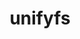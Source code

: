 ---
title: "unifyfs"
layout: cache
categories: [package, develop]
meta: {"versions": ["1.1"], "compilers": ["gcc@=11.1.0", "gcc@=11.4.0", "gcc@=9.4.0", "oneapi@=2023.2.0", "oneapi@=2023.2.1"], "oss": ["ubuntu20.04"], "platforms": ["linux"], "targets": ["aarch64", "neoverse_v1", "ppc64le", "x86_64_v3"], "stacks": ["data-vis-sdk", "e4s", "e4s-arm", "e4s-neoverse_v1", "e4s-oneapi", "e4s-power", "root"], "num_specs": 112, "num_specs_by_stack": {"e4s-arm": 5, "root": 112, "e4s-neoverse_v1": 12, "e4s-power": 15, "data-vis-sdk": 37, "e4s": 29, "e4s-oneapi": 14}}
spec_details: [{"hash": "xu7x7bcnnynsmvtrqnfryeeovjpz6rfb", "compiler": "gcc@=11.4.0", "versions": ["1.1"], "os": "ubuntu20.04", "platform": "linux", "target": "aarch64", "variants": ["+auto-mount", "~boostsys", "build_system=autotools", "+fortran", "~pmi", "~pmix", "~preload", "+spath"], "stacks": ["e4s-arm", "root"], "size": "-", "tarball": "https://binaries.spack.io/develop/build_cache/linux-ubuntu20.04-aarch64/gcc-11.4.0/unifyfs-1.1/linux-ubuntu20.04-aarch64-gcc-11.4.0-unifyfs-1.1-xu7x7bcnnynsmvtrqnfryeeovjpz6rfb.spack"}, {"hash": "dazoj7phtnfpcjesgwyzxaw7vekuto33", "compiler": "gcc@=11.4.0", "versions": ["1.1"], "os": "ubuntu20.04", "platform": "linux", "target": "aarch64", "variants": ["+auto-mount", "~boostsys", "build_system=autotools", "+fortran", "~pmi", "~pmix", "~preload", "+spath"], "stacks": ["e4s-arm", "root"], "size": "-", "tarball": "https://binaries.spack.io/develop/build_cache/linux-ubuntu20.04-aarch64/gcc-11.4.0/unifyfs-1.1/linux-ubuntu20.04-aarch64-gcc-11.4.0-unifyfs-1.1-dazoj7phtnfpcjesgwyzxaw7vekuto33.spack"}, {"hash": "5ehdb2p7reoncqjqac7g5gskxvxe6y77", "compiler": "gcc@=11.4.0", "versions": ["1.1"], "os": "ubuntu20.04", "platform": "linux", "target": "aarch64", "variants": ["+auto-mount", "~boostsys", "build_system=autotools", "+fortran", "~pmi", "~pmix", "~preload", "+spath"], "stacks": ["e4s-arm", "root"], "size": "-", "tarball": "https://binaries.spack.io/develop/build_cache/linux-ubuntu20.04-aarch64/gcc-11.4.0/unifyfs-1.1/linux-ubuntu20.04-aarch64-gcc-11.4.0-unifyfs-1.1-5ehdb2p7reoncqjqac7g5gskxvxe6y77.spack"}, {"hash": "7ijl6qim6gdmu7u4kfu2g7tkastnuekz", "compiler": "gcc@=11.4.0", "versions": ["1.1"], "os": "ubuntu20.04", "platform": "linux", "target": "aarch64", "variants": ["+auto-mount", "~boostsys", "build_system=autotools", "+fortran", "~pmi", "~pmix", "~preload", "+spath"], "stacks": ["e4s-arm", "root"], "size": "-", "tarball": "https://binaries.spack.io/develop/build_cache/linux-ubuntu20.04-aarch64/gcc-11.4.0/unifyfs-1.1/linux-ubuntu20.04-aarch64-gcc-11.4.0-unifyfs-1.1-7ijl6qim6gdmu7u4kfu2g7tkastnuekz.spack"}, {"hash": "pd7gwr32elizqzbjolhmsj2govuwoqet", "compiler": "gcc@=11.4.0", "versions": ["1.1"], "os": "ubuntu20.04", "platform": "linux", "target": "aarch64", "variants": ["+auto-mount", "~boostsys", "build_system=autotools", "+fortran", "~pmi", "~pmix", "~preload", "+spath"], "stacks": ["e4s-arm", "root"], "size": "-", "tarball": "https://binaries.spack.io/develop/build_cache/linux-ubuntu20.04-aarch64/gcc-11.4.0/unifyfs-1.1/linux-ubuntu20.04-aarch64-gcc-11.4.0-unifyfs-1.1-pd7gwr32elizqzbjolhmsj2govuwoqet.spack"}, {"hash": "skmjjfdhkz75dfhsiexllyppyelf76d2", "compiler": "gcc@=11.4.0", "versions": ["1.1"], "os": "ubuntu20.04", "platform": "linux", "target": "neoverse_v1", "variants": ["+auto-mount", "~boostsys", "build_system=autotools", "+fortran", "~pmi", "~pmix", "~preload", "+spath"], "stacks": ["root", "e4s-neoverse_v1"], "size": "-", "tarball": "https://binaries.spack.io/develop/build_cache/linux-ubuntu20.04-neoverse_v1/gcc-11.4.0/unifyfs-1.1/linux-ubuntu20.04-neoverse_v1-gcc-11.4.0-unifyfs-1.1-skmjjfdhkz75dfhsiexllyppyelf76d2.spack"}, {"hash": "bvw6gxjomtj467gnq4dioqrczerqjfxp", "compiler": "gcc@=11.4.0", "versions": ["1.1"], "os": "ubuntu20.04", "platform": "linux", "target": "neoverse_v1", "variants": ["+auto-mount", "~boostsys", "build_system=autotools", "+fortran", "~pmi", "~pmix", "~preload", "+spath"], "stacks": ["root", "e4s-neoverse_v1"], "size": "-", "tarball": "https://binaries.spack.io/develop/build_cache/linux-ubuntu20.04-neoverse_v1/gcc-11.4.0/unifyfs-1.1/linux-ubuntu20.04-neoverse_v1-gcc-11.4.0-unifyfs-1.1-bvw6gxjomtj467gnq4dioqrczerqjfxp.spack"}, {"hash": "4xml3sa4behn76vzjnjvyfp74soca6uh", "compiler": "gcc@=11.4.0", "versions": ["1.1"], "os": "ubuntu20.04", "platform": "linux", "target": "neoverse_v1", "variants": ["+auto-mount", "~boostsys", "build_system=autotools", "+fortran", "~pmi", "~pmix", "~preload", "+spath"], "stacks": ["root", "e4s-neoverse_v1"], "size": "-", "tarball": "https://binaries.spack.io/develop/build_cache/linux-ubuntu20.04-neoverse_v1/gcc-11.4.0/unifyfs-1.1/linux-ubuntu20.04-neoverse_v1-gcc-11.4.0-unifyfs-1.1-4xml3sa4behn76vzjnjvyfp74soca6uh.spack"}, {"hash": "rclgiqpvoc2tqmffunf6rkobtzalsdqp", "compiler": "gcc@=11.4.0", "versions": ["1.1"], "os": "ubuntu20.04", "platform": "linux", "target": "neoverse_v1", "variants": ["+auto-mount", "~boostsys", "build_system=autotools", "+fortran", "~pmi", "~pmix", "~preload", "+spath"], "stacks": ["root", "e4s-neoverse_v1"], "size": "-", "tarball": "https://binaries.spack.io/develop/build_cache/linux-ubuntu20.04-neoverse_v1/gcc-11.4.0/unifyfs-1.1/linux-ubuntu20.04-neoverse_v1-gcc-11.4.0-unifyfs-1.1-rclgiqpvoc2tqmffunf6rkobtzalsdqp.spack"}, {"hash": "u4ysqrsy5xfcf2gie7p3tfoupimhkdra", "compiler": "gcc@=11.4.0", "versions": ["1.1"], "os": "ubuntu20.04", "platform": "linux", "target": "neoverse_v1", "variants": ["+auto-mount", "~boostsys", "build_system=autotools", "+fortran", "~pmi", "~pmix", "~preload", "+spath"], "stacks": ["root", "e4s-neoverse_v1"], "size": "-", "tarball": "https://binaries.spack.io/develop/build_cache/linux-ubuntu20.04-neoverse_v1/gcc-11.4.0/unifyfs-1.1/linux-ubuntu20.04-neoverse_v1-gcc-11.4.0-unifyfs-1.1-u4ysqrsy5xfcf2gie7p3tfoupimhkdra.spack"}, {"hash": "6nxcklceqxoh4wx2xky52y3opus2ssmh", "compiler": "gcc@=11.4.0", "versions": ["1.1"], "os": "ubuntu20.04", "platform": "linux", "target": "neoverse_v1", "variants": ["+auto-mount", "~boostsys", "build_system=autotools", "+fortran", "~pmi", "~pmix", "~preload", "+spath"], "stacks": ["root", "e4s-neoverse_v1"], "size": "-", "tarball": "https://binaries.spack.io/develop/build_cache/linux-ubuntu20.04-neoverse_v1/gcc-11.4.0/unifyfs-1.1/linux-ubuntu20.04-neoverse_v1-gcc-11.4.0-unifyfs-1.1-6nxcklceqxoh4wx2xky52y3opus2ssmh.spack"}, {"hash": "eca6iei3yabghzlppofmap2r66vnjniu", "compiler": "gcc@=11.4.0", "versions": ["1.1"], "os": "ubuntu20.04", "platform": "linux", "target": "neoverse_v1", "variants": ["+auto-mount", "~boostsys", "build_system=autotools", "+fortran", "~pmi", "~pmix", "~preload", "+spath"], "stacks": ["root", "e4s-neoverse_v1"], "size": "-", "tarball": "https://binaries.spack.io/develop/build_cache/linux-ubuntu20.04-neoverse_v1/gcc-11.4.0/unifyfs-1.1/linux-ubuntu20.04-neoverse_v1-gcc-11.4.0-unifyfs-1.1-eca6iei3yabghzlppofmap2r66vnjniu.spack"}, {"hash": "25sl7iodikaowerk6hjatboj5qxqgcdq", "compiler": "gcc@=11.4.0", "versions": ["1.1"], "os": "ubuntu20.04", "platform": "linux", "target": "neoverse_v1", "variants": ["+auto-mount", "~boostsys", "build_system=autotools", "+fortran", "~pmi", "~pmix", "~preload", "+spath"], "stacks": ["root", "e4s-neoverse_v1"], "size": "-", "tarball": "https://binaries.spack.io/develop/build_cache/linux-ubuntu20.04-neoverse_v1/gcc-11.4.0/unifyfs-1.1/linux-ubuntu20.04-neoverse_v1-gcc-11.4.0-unifyfs-1.1-25sl7iodikaowerk6hjatboj5qxqgcdq.spack"}, {"hash": "lh7h4h66fsgmom5r3t6e3sfxxy6lnapp", "compiler": "gcc@=11.4.0", "versions": ["1.1"], "os": "ubuntu20.04", "platform": "linux", "target": "neoverse_v1", "variants": ["+auto-mount", "~boostsys", "build_system=autotools", "+fortran", "~pmi", "~pmix", "~preload", "+spath"], "stacks": ["root", "e4s-neoverse_v1"], "size": "-", "tarball": "https://binaries.spack.io/develop/build_cache/linux-ubuntu20.04-neoverse_v1/gcc-11.4.0/unifyfs-1.1/linux-ubuntu20.04-neoverse_v1-gcc-11.4.0-unifyfs-1.1-lh7h4h66fsgmom5r3t6e3sfxxy6lnapp.spack"}, {"hash": "grstjnmzpmfmklzy4az5rvezvpiaymew", "compiler": "gcc@=11.4.0", "versions": ["1.1"], "os": "ubuntu20.04", "platform": "linux", "target": "neoverse_v1", "variants": ["+auto-mount", "~boostsys", "build_system=autotools", "+fortran", "~pmi", "~pmix", "~preload", "+spath"], "stacks": ["root", "e4s-neoverse_v1"], "size": "-", "tarball": "https://binaries.spack.io/develop/build_cache/linux-ubuntu20.04-neoverse_v1/gcc-11.4.0/unifyfs-1.1/linux-ubuntu20.04-neoverse_v1-gcc-11.4.0-unifyfs-1.1-grstjnmzpmfmklzy4az5rvezvpiaymew.spack"}, {"hash": "4nnmykxd5n3ximwmbjlqi5rpadabnp2i", "compiler": "gcc@=11.4.0", "versions": ["1.1"], "os": "ubuntu20.04", "platform": "linux", "target": "neoverse_v1", "variants": ["+auto-mount", "~boostsys", "build_system=autotools", "+fortran", "~pmi", "~pmix", "~preload", "+spath"], "stacks": ["root", "e4s-neoverse_v1"], "size": "-", "tarball": "https://binaries.spack.io/develop/build_cache/linux-ubuntu20.04-neoverse_v1/gcc-11.4.0/unifyfs-1.1/linux-ubuntu20.04-neoverse_v1-gcc-11.4.0-unifyfs-1.1-4nnmykxd5n3ximwmbjlqi5rpadabnp2i.spack"}, {"hash": "24xibqjsv7poxx22qj4qctki4rt6xvms", "compiler": "gcc@=11.4.0", "versions": ["1.1"], "os": "ubuntu20.04", "platform": "linux", "target": "neoverse_v1", "variants": ["+auto-mount", "~boostsys", "build_system=autotools", "+fortran", "~pmi", "~pmix", "~preload", "+spath"], "stacks": ["root", "e4s-neoverse_v1"], "size": "-", "tarball": "https://binaries.spack.io/develop/build_cache/linux-ubuntu20.04-neoverse_v1/gcc-11.4.0/unifyfs-1.1/linux-ubuntu20.04-neoverse_v1-gcc-11.4.0-unifyfs-1.1-24xibqjsv7poxx22qj4qctki4rt6xvms.spack"}, {"hash": "7ipmppoziw5a655gj7j5yrmtwqjvy7qc", "compiler": "gcc@=11.1.0", "versions": ["1.1"], "os": "ubuntu20.04", "platform": "linux", "target": "ppc64le", "variants": ["+auto-mount", "~boostsys", "build_system=autotools", "+fortran", "~pmi", "~pmix", "~preload", "+spath"], "stacks": ["root", "e4s-power"], "size": "-", "tarball": "https://binaries.spack.io/develop/build_cache/linux-ubuntu20.04-ppc64le/gcc-11.1.0/unifyfs-1.1/linux-ubuntu20.04-ppc64le-gcc-11.1.0-unifyfs-1.1-7ipmppoziw5a655gj7j5yrmtwqjvy7qc.spack"}, {"hash": "532nwn6hlalune6ycbz2cigve7mk2djx", "compiler": "gcc@=9.4.0", "versions": ["1.1"], "os": "ubuntu20.04", "platform": "linux", "target": "ppc64le", "variants": ["+auto-mount", "~boostsys", "build_system=autotools", "+fortran", "~pmi", "~pmix", "~preload", "+spath"], "stacks": ["root", "e4s-power"], "size": "-", "tarball": "https://binaries.spack.io/develop/build_cache/linux-ubuntu20.04-ppc64le/gcc-9.4.0/unifyfs-1.1/linux-ubuntu20.04-ppc64le-gcc-9.4.0-unifyfs-1.1-532nwn6hlalune6ycbz2cigve7mk2djx.spack"}, {"hash": "evrlnyc3nzjqbaznh55cnsbqq3zrij2o", "compiler": "gcc@=9.4.0", "versions": ["1.1"], "os": "ubuntu20.04", "platform": "linux", "target": "ppc64le", "variants": ["+auto-mount", "~boostsys", "build_system=autotools", "+fortran", "~pmi", "~pmix", "~preload", "+spath"], "stacks": ["root", "e4s-power"], "size": "-", "tarball": "https://binaries.spack.io/develop/build_cache/linux-ubuntu20.04-ppc64le/gcc-9.4.0/unifyfs-1.1/linux-ubuntu20.04-ppc64le-gcc-9.4.0-unifyfs-1.1-evrlnyc3nzjqbaznh55cnsbqq3zrij2o.spack"}, {"hash": "gxpclai3pxiqwg67fuklsraoi2xdvcf5", "compiler": "gcc@=9.4.0", "versions": ["1.1"], "os": "ubuntu20.04", "platform": "linux", "target": "ppc64le", "variants": ["+auto-mount", "~boostsys", "build_system=autotools", "+fortran", "~pmi", "~pmix", "~preload", "+spath"], "stacks": ["root", "e4s-power"], "size": "-", "tarball": "https://binaries.spack.io/develop/build_cache/linux-ubuntu20.04-ppc64le/gcc-9.4.0/unifyfs-1.1/linux-ubuntu20.04-ppc64le-gcc-9.4.0-unifyfs-1.1-gxpclai3pxiqwg67fuklsraoi2xdvcf5.spack"}, {"hash": "n3y2343wubst46yzi7ddkowm5etzrg6o", "compiler": "gcc@=9.4.0", "versions": ["1.1"], "os": "ubuntu20.04", "platform": "linux", "target": "ppc64le", "variants": ["+auto-mount", "~boostsys", "build_system=autotools", "+fortran", "~pmi", "~pmix", "~preload", "+spath"], "stacks": ["root", "e4s-power"], "size": "-", "tarball": "https://binaries.spack.io/develop/build_cache/linux-ubuntu20.04-ppc64le/gcc-9.4.0/unifyfs-1.1/linux-ubuntu20.04-ppc64le-gcc-9.4.0-unifyfs-1.1-n3y2343wubst46yzi7ddkowm5etzrg6o.spack"}, {"hash": "poe7cv5b24jta6vkjgd2iplhzi4f2yyb", "compiler": "gcc@=9.4.0", "versions": ["1.1"], "os": "ubuntu20.04", "platform": "linux", "target": "ppc64le", "variants": ["+auto-mount", "~boostsys", "build_system=autotools", "+fortran", "~pmi", "~pmix", "~preload", "+spath"], "stacks": ["root", "e4s-power"], "size": "-", "tarball": "https://binaries.spack.io/develop/build_cache/linux-ubuntu20.04-ppc64le/gcc-9.4.0/unifyfs-1.1/linux-ubuntu20.04-ppc64le-gcc-9.4.0-unifyfs-1.1-poe7cv5b24jta6vkjgd2iplhzi4f2yyb.spack"}, {"hash": "qx3ipdaxjqk2ft3lqbmjs4t226voe3zo", "compiler": "gcc@=9.4.0", "versions": ["1.1"], "os": "ubuntu20.04", "platform": "linux", "target": "ppc64le", "variants": ["+auto-mount", "~boostsys", "build_system=autotools", "+fortran", "~pmi", "~pmix", "~preload", "+spath"], "stacks": ["root", "e4s-power"], "size": "-", "tarball": "https://binaries.spack.io/develop/build_cache/linux-ubuntu20.04-ppc64le/gcc-9.4.0/unifyfs-1.1/linux-ubuntu20.04-ppc64le-gcc-9.4.0-unifyfs-1.1-qx3ipdaxjqk2ft3lqbmjs4t226voe3zo.spack"}, {"hash": "n5gyri6cqnginyr7trgzmyxrls235ysi", "compiler": "gcc@=9.4.0", "versions": ["1.1"], "os": "ubuntu20.04", "platform": "linux", "target": "ppc64le", "variants": ["+auto-mount", "~boostsys", "build_system=autotools", "+fortran", "~pmi", "~pmix", "~preload", "+spath"], "stacks": ["root", "e4s-power"], "size": "-", "tarball": "https://binaries.spack.io/develop/build_cache/linux-ubuntu20.04-ppc64le/gcc-9.4.0/unifyfs-1.1/linux-ubuntu20.04-ppc64le-gcc-9.4.0-unifyfs-1.1-n5gyri6cqnginyr7trgzmyxrls235ysi.spack"}, {"hash": "6imqv6mft3iwhrsjw7ro2fwhkee7rlxn", "compiler": "gcc@=9.4.0", "versions": ["1.1"], "os": "ubuntu20.04", "platform": "linux", "target": "ppc64le", "variants": ["+auto-mount", "~boostsys", "build_system=autotools", "+fortran", "~pmi", "~pmix", "~preload", "+spath"], "stacks": ["root", "e4s-power"], "size": "-", "tarball": "https://binaries.spack.io/develop/build_cache/linux-ubuntu20.04-ppc64le/gcc-9.4.0/unifyfs-1.1/linux-ubuntu20.04-ppc64le-gcc-9.4.0-unifyfs-1.1-6imqv6mft3iwhrsjw7ro2fwhkee7rlxn.spack"}, {"hash": "pujq5znhvw5nchnvsr4kfjy6iu45gtaq", "compiler": "gcc@=9.4.0", "versions": ["1.1"], "os": "ubuntu20.04", "platform": "linux", "target": "ppc64le", "variants": ["+auto-mount", "~boostsys", "build_system=autotools", "+fortran", "~pmi", "~pmix", "~preload", "+spath"], "stacks": ["root", "e4s-power"], "size": "-", "tarball": "https://binaries.spack.io/develop/build_cache/linux-ubuntu20.04-ppc64le/gcc-9.4.0/unifyfs-1.1/linux-ubuntu20.04-ppc64le-gcc-9.4.0-unifyfs-1.1-pujq5znhvw5nchnvsr4kfjy6iu45gtaq.spack"}, {"hash": "t3nlnynaertgpxnpk2o374nwdmpo3wi5", "compiler": "gcc@=9.4.0", "versions": ["1.1"], "os": "ubuntu20.04", "platform": "linux", "target": "ppc64le", "variants": ["+auto-mount", "~boostsys", "build_system=autotools", "+fortran", "~pmi", "~pmix", "~preload", "+spath"], "stacks": ["root", "e4s-power"], "size": "-", "tarball": "https://binaries.spack.io/develop/build_cache/linux-ubuntu20.04-ppc64le/gcc-9.4.0/unifyfs-1.1/linux-ubuntu20.04-ppc64le-gcc-9.4.0-unifyfs-1.1-t3nlnynaertgpxnpk2o374nwdmpo3wi5.spack"}, {"hash": "tpj5upd6qceuhzc5zqyzjkqxmju7ah6p", "compiler": "gcc@=9.4.0", "versions": ["1.1"], "os": "ubuntu20.04", "platform": "linux", "target": "ppc64le", "variants": ["+auto-mount", "~boostsys", "build_system=autotools", "+fortran", "~pmi", "~pmix", "~preload", "+spath"], "stacks": ["root", "e4s-power"], "size": "-", "tarball": "https://binaries.spack.io/develop/build_cache/linux-ubuntu20.04-ppc64le/gcc-9.4.0/unifyfs-1.1/linux-ubuntu20.04-ppc64le-gcc-9.4.0-unifyfs-1.1-tpj5upd6qceuhzc5zqyzjkqxmju7ah6p.spack"}, {"hash": "xfhpeqsxrsjkud3wmtwwjhhrgxs6nddo", "compiler": "gcc@=9.4.0", "versions": ["1.1"], "os": "ubuntu20.04", "platform": "linux", "target": "ppc64le", "variants": ["+auto-mount", "~boostsys", "build_system=autotools", "+fortran", "~pmi", "~pmix", "~preload", "+spath"], "stacks": ["root", "e4s-power"], "size": "-", "tarball": "https://binaries.spack.io/develop/build_cache/linux-ubuntu20.04-ppc64le/gcc-9.4.0/unifyfs-1.1/linux-ubuntu20.04-ppc64le-gcc-9.4.0-unifyfs-1.1-xfhpeqsxrsjkud3wmtwwjhhrgxs6nddo.spack"}, {"hash": "uta2owvqvsqsaydt4rfmbhc753z2f4jo", "compiler": "gcc@=9.4.0", "versions": ["1.1"], "os": "ubuntu20.04", "platform": "linux", "target": "ppc64le", "variants": ["+auto-mount", "~boostsys", "build_system=autotools", "+fortran", "~pmi", "~pmix", "~preload", "+spath"], "stacks": ["root", "e4s-power"], "size": "-", "tarball": "https://binaries.spack.io/develop/build_cache/linux-ubuntu20.04-ppc64le/gcc-9.4.0/unifyfs-1.1/linux-ubuntu20.04-ppc64le-gcc-9.4.0-unifyfs-1.1-uta2owvqvsqsaydt4rfmbhc753z2f4jo.spack"}, {"hash": "swp74fm5ijci6udljwjou6ldtgqur2hc", "compiler": "gcc@=9.4.0", "versions": ["1.1"], "os": "ubuntu20.04", "platform": "linux", "target": "ppc64le", "variants": ["+auto-mount", "~boostsys", "build_system=autotools", "+fortran", "~pmi", "~pmix", "~preload", "+spath"], "stacks": ["root", "e4s-power"], "size": "-", "tarball": "https://binaries.spack.io/develop/build_cache/linux-ubuntu20.04-ppc64le/gcc-9.4.0/unifyfs-1.1/linux-ubuntu20.04-ppc64le-gcc-9.4.0-unifyfs-1.1-swp74fm5ijci6udljwjou6ldtgqur2hc.spack"}, {"hash": "lzeerykempayweg6qxmgzquk2becd4jj", "compiler": "gcc@=11.1.0", "versions": ["1.1"], "os": "ubuntu20.04", "platform": "linux", "target": "x86_64_v3", "variants": ["+auto-mount", "~boostsys", "build_system=autotools", "+fortran", "~pmi", "~pmix", "~preload", "+spath"], "stacks": ["data-vis-sdk", "root"], "size": "-", "tarball": "https://binaries.spack.io/develop/build_cache/linux-ubuntu20.04-x86_64_v3/gcc-11.1.0/unifyfs-1.1/linux-ubuntu20.04-x86_64_v3-gcc-11.1.0-unifyfs-1.1-lzeerykempayweg6qxmgzquk2becd4jj.spack"}, {"hash": "qdhdibj7f4jkzd5ajuvqgpn2il4vy23d", "compiler": "gcc@=11.1.0", "versions": ["1.1"], "os": "ubuntu20.04", "platform": "linux", "target": "x86_64_v3", "variants": ["+auto-mount", "~boostsys", "build_system=autotools", "+fortran", "~pmi", "~pmix", "~preload", "+spath"], "stacks": ["data-vis-sdk", "root"], "size": "-", "tarball": "https://binaries.spack.io/develop/build_cache/linux-ubuntu20.04-x86_64_v3/gcc-11.1.0/unifyfs-1.1/linux-ubuntu20.04-x86_64_v3-gcc-11.1.0-unifyfs-1.1-qdhdibj7f4jkzd5ajuvqgpn2il4vy23d.spack"}, {"hash": "y4vqucr6563ykfv7c5yb4r2al6padlxx", "compiler": "gcc@=11.1.0", "versions": ["1.1"], "os": "ubuntu20.04", "platform": "linux", "target": "x86_64_v3", "variants": ["+auto-mount", "~boostsys", "build_system=autotools", "+fortran", "~pmi", "~pmix", "~preload", "+spath"], "stacks": ["data-vis-sdk", "root"], "size": "-", "tarball": "https://binaries.spack.io/develop/build_cache/linux-ubuntu20.04-x86_64_v3/gcc-11.1.0/unifyfs-1.1/linux-ubuntu20.04-x86_64_v3-gcc-11.1.0-unifyfs-1.1-y4vqucr6563ykfv7c5yb4r2al6padlxx.spack"}, {"hash": "346k4bvuvnyhmpurx44zmbgagornm4ft", "compiler": "gcc@=11.1.0", "versions": ["1.1"], "os": "ubuntu20.04", "platform": "linux", "target": "x86_64_v3", "variants": ["+auto-mount", "~boostsys", "build_system=autotools", "+fortran", "~pmi", "~pmix", "~preload", "+spath"], "stacks": ["data-vis-sdk", "root"], "size": "-", "tarball": "https://binaries.spack.io/develop/build_cache/linux-ubuntu20.04-x86_64_v3/gcc-11.1.0/unifyfs-1.1/linux-ubuntu20.04-x86_64_v3-gcc-11.1.0-unifyfs-1.1-346k4bvuvnyhmpurx44zmbgagornm4ft.spack"}, {"hash": "7izgmrrokjcvsl7wekb4ndcvj6yyvdkm", "compiler": "gcc@=11.1.0", "versions": ["1.1"], "os": "ubuntu20.04", "platform": "linux", "target": "x86_64_v3", "variants": ["+auto-mount", "~boostsys", "build_system=autotools", "+fortran", "~pmi", "~pmix", "~preload", "+spath"], "stacks": ["data-vis-sdk", "root"], "size": "-", "tarball": "https://binaries.spack.io/develop/build_cache/linux-ubuntu20.04-x86_64_v3/gcc-11.1.0/unifyfs-1.1/linux-ubuntu20.04-x86_64_v3-gcc-11.1.0-unifyfs-1.1-7izgmrrokjcvsl7wekb4ndcvj6yyvdkm.spack"}, {"hash": "yfwqk6jncbqsolcarc54roj5vmcdcld5", "compiler": "gcc@=11.1.0", "versions": ["1.1"], "os": "ubuntu20.04", "platform": "linux", "target": "x86_64_v3", "variants": ["+auto-mount", "~boostsys", "build_system=autotools", "+fortran", "~pmi", "~pmix", "~preload", "+spath"], "stacks": ["e4s", "root"], "size": "-", "tarball": "https://binaries.spack.io/develop/build_cache/linux-ubuntu20.04-x86_64_v3/gcc-11.1.0/unifyfs-1.1/linux-ubuntu20.04-x86_64_v3-gcc-11.1.0-unifyfs-1.1-yfwqk6jncbqsolcarc54roj5vmcdcld5.spack"}, {"hash": "7hpdfzjxu4ovbf3bocel6e2fjsuxbcrg", "compiler": "gcc@=11.1.0", "versions": ["1.1"], "os": "ubuntu20.04", "platform": "linux", "target": "x86_64_v3", "variants": ["+auto-mount", "~boostsys", "build_system=autotools", "+fortran", "~pmi", "~pmix", "~preload", "+spath"], "stacks": ["data-vis-sdk", "root"], "size": "-", "tarball": "https://binaries.spack.io/develop/build_cache/linux-ubuntu20.04-x86_64_v3/gcc-11.1.0/unifyfs-1.1/linux-ubuntu20.04-x86_64_v3-gcc-11.1.0-unifyfs-1.1-7hpdfzjxu4ovbf3bocel6e2fjsuxbcrg.spack"}, {"hash": "ry62cg2hkbbndeeibwhju5z77bwgzk3q", "compiler": "gcc@=11.1.0", "versions": ["1.1"], "os": "ubuntu20.04", "platform": "linux", "target": "x86_64_v3", "variants": ["+auto-mount", "~boostsys", "build_system=autotools", "+fortran", "~pmi", "~pmix", "~preload", "+spath"], "stacks": ["data-vis-sdk", "root"], "size": "-", "tarball": "https://binaries.spack.io/develop/build_cache/linux-ubuntu20.04-x86_64_v3/gcc-11.1.0/unifyfs-1.1/linux-ubuntu20.04-x86_64_v3-gcc-11.1.0-unifyfs-1.1-ry62cg2hkbbndeeibwhju5z77bwgzk3q.spack"}, {"hash": "xenaroz4nkl5xzjal3xhtvpi32gwnvfg", "compiler": "gcc@=11.1.0", "versions": ["1.1"], "os": "ubuntu20.04", "platform": "linux", "target": "x86_64_v3", "variants": ["+auto-mount", "~boostsys", "build_system=autotools", "+fortran", "~pmi", "~pmix", "~preload", "+spath"], "stacks": ["data-vis-sdk", "root"], "size": "-", "tarball": "https://binaries.spack.io/develop/build_cache/linux-ubuntu20.04-x86_64_v3/gcc-11.1.0/unifyfs-1.1/linux-ubuntu20.04-x86_64_v3-gcc-11.1.0-unifyfs-1.1-xenaroz4nkl5xzjal3xhtvpi32gwnvfg.spack"}, {"hash": "r2uxmjddnezf5nlvxcurxvdbdit5p2ld", "compiler": "gcc@=11.1.0", "versions": ["1.1"], "os": "ubuntu20.04", "platform": "linux", "target": "x86_64_v3", "variants": ["+auto-mount", "~boostsys", "build_system=autotools", "+fortran", "~pmi", "~pmix", "~preload", "+spath"], "stacks": ["data-vis-sdk", "root"], "size": "-", "tarball": "https://binaries.spack.io/develop/build_cache/linux-ubuntu20.04-x86_64_v3/gcc-11.1.0/unifyfs-1.1/linux-ubuntu20.04-x86_64_v3-gcc-11.1.0-unifyfs-1.1-r2uxmjddnezf5nlvxcurxvdbdit5p2ld.spack"}, {"hash": "3jjxgk64uq4yxzygg5iqz5hz6g4bcos7", "compiler": "gcc@=11.1.0", "versions": ["1.1"], "os": "ubuntu20.04", "platform": "linux", "target": "x86_64_v3", "variants": ["+auto-mount", "~boostsys", "build_system=autotools", "+fortran", "~pmi", "~pmix", "~preload", "+spath"], "stacks": ["data-vis-sdk", "root"], "size": "-", "tarball": "https://binaries.spack.io/develop/build_cache/linux-ubuntu20.04-x86_64_v3/gcc-11.1.0/unifyfs-1.1/linux-ubuntu20.04-x86_64_v3-gcc-11.1.0-unifyfs-1.1-3jjxgk64uq4yxzygg5iqz5hz6g4bcos7.spack"}, {"hash": "rsxcdjllblxrjvaecdc4oeo3f5ng6dt6", "compiler": "gcc@=11.1.0", "versions": ["1.1"], "os": "ubuntu20.04", "platform": "linux", "target": "x86_64_v3", "variants": ["+auto-mount", "~boostsys", "build_system=autotools", "+fortran", "~pmi", "~pmix", "~preload", "+spath"], "stacks": ["data-vis-sdk", "root"], "size": "-", "tarball": "https://binaries.spack.io/develop/build_cache/linux-ubuntu20.04-x86_64_v3/gcc-11.1.0/unifyfs-1.1/linux-ubuntu20.04-x86_64_v3-gcc-11.1.0-unifyfs-1.1-rsxcdjllblxrjvaecdc4oeo3f5ng6dt6.spack"}, {"hash": "s2qjcogvlb3nqunimxervbypxayt36lg", "compiler": "gcc@=11.1.0", "versions": ["1.1"], "os": "ubuntu20.04", "platform": "linux", "target": "x86_64_v3", "variants": ["+auto-mount", "~boostsys", "build_system=autotools", "+fortran", "~pmi", "~pmix", "~preload", "+spath"], "stacks": ["data-vis-sdk", "root"], "size": "-", "tarball": "https://binaries.spack.io/develop/build_cache/linux-ubuntu20.04-x86_64_v3/gcc-11.1.0/unifyfs-1.1/linux-ubuntu20.04-x86_64_v3-gcc-11.1.0-unifyfs-1.1-s2qjcogvlb3nqunimxervbypxayt36lg.spack"}, {"hash": "joreeqw3qhrpcblfcicngkqjoo4ahr6x", "compiler": "gcc@=11.1.0", "versions": ["1.1"], "os": "ubuntu20.04", "platform": "linux", "target": "x86_64_v3", "variants": ["+auto-mount", "~boostsys", "build_system=autotools", "+fortran", "~pmi", "~pmix", "~preload", "+spath"], "stacks": ["data-vis-sdk", "root"], "size": "-", "tarball": "https://binaries.spack.io/develop/build_cache/linux-ubuntu20.04-x86_64_v3/gcc-11.1.0/unifyfs-1.1/linux-ubuntu20.04-x86_64_v3-gcc-11.1.0-unifyfs-1.1-joreeqw3qhrpcblfcicngkqjoo4ahr6x.spack"}, {"hash": "6yt5te4k3n3xz2l5u5wjmzbhox3n2j55", "compiler": "gcc@=11.1.0", "versions": ["1.1"], "os": "ubuntu20.04", "platform": "linux", "target": "x86_64_v3", "variants": ["+auto-mount", "~boostsys", "build_system=autotools", "+fortran", "~pmi", "~pmix", "~preload", "+spath"], "stacks": ["data-vis-sdk", "root"], "size": "-", "tarball": "https://binaries.spack.io/develop/build_cache/linux-ubuntu20.04-x86_64_v3/gcc-11.1.0/unifyfs-1.1/linux-ubuntu20.04-x86_64_v3-gcc-11.1.0-unifyfs-1.1-6yt5te4k3n3xz2l5u5wjmzbhox3n2j55.spack"}, {"hash": "2w43pbkpaiq5j4qr7aiya266l2dztpge", "compiler": "gcc@=11.1.0", "versions": ["1.1"], "os": "ubuntu20.04", "platform": "linux", "target": "x86_64_v3", "variants": ["+auto-mount", "~boostsys", "build_system=autotools", "+fortran", "~pmi", "~pmix", "~preload", "+spath"], "stacks": ["data-vis-sdk", "root"], "size": "-", "tarball": "https://binaries.spack.io/develop/build_cache/linux-ubuntu20.04-x86_64_v3/gcc-11.1.0/unifyfs-1.1/linux-ubuntu20.04-x86_64_v3-gcc-11.1.0-unifyfs-1.1-2w43pbkpaiq5j4qr7aiya266l2dztpge.spack"}, {"hash": "valdm3aew3ze6vckwc64j6nzxwfvvpds", "compiler": "gcc@=11.1.0", "versions": ["1.1"], "os": "ubuntu20.04", "platform": "linux", "target": "x86_64_v3", "variants": ["+auto-mount", "~boostsys", "build_system=autotools", "+fortran", "~pmi", "~pmix", "~preload", "+spath"], "stacks": ["data-vis-sdk", "root"], "size": "-", "tarball": "https://binaries.spack.io/develop/build_cache/linux-ubuntu20.04-x86_64_v3/gcc-11.1.0/unifyfs-1.1/linux-ubuntu20.04-x86_64_v3-gcc-11.1.0-unifyfs-1.1-valdm3aew3ze6vckwc64j6nzxwfvvpds.spack"}, {"hash": "qamkqewamx267g7nw4uo5p5uw5cd3uvx", "compiler": "gcc@=11.1.0", "versions": ["1.1"], "os": "ubuntu20.04", "platform": "linux", "target": "x86_64_v3", "variants": ["+auto-mount", "~boostsys", "build_system=autotools", "+fortran", "~pmi", "~pmix", "~preload", "+spath"], "stacks": ["data-vis-sdk", "root"], "size": "-", "tarball": "https://binaries.spack.io/develop/build_cache/linux-ubuntu20.04-x86_64_v3/gcc-11.1.0/unifyfs-1.1/linux-ubuntu20.04-x86_64_v3-gcc-11.1.0-unifyfs-1.1-qamkqewamx267g7nw4uo5p5uw5cd3uvx.spack"}, {"hash": "7enobwl5it6wpxy3zelhzeep2pkwjotq", "compiler": "gcc@=11.1.0", "versions": ["1.1"], "os": "ubuntu20.04", "platform": "linux", "target": "x86_64_v3", "variants": ["+auto-mount", "~boostsys", "build_system=autotools", "+fortran", "~pmi", "~pmix", "~preload", "+spath"], "stacks": ["data-vis-sdk", "root"], "size": "-", "tarball": "https://binaries.spack.io/develop/build_cache/linux-ubuntu20.04-x86_64_v3/gcc-11.1.0/unifyfs-1.1/linux-ubuntu20.04-x86_64_v3-gcc-11.1.0-unifyfs-1.1-7enobwl5it6wpxy3zelhzeep2pkwjotq.spack"}, {"hash": "7uxdxavcbk2whvnglhaqhq55de5jhaon", "compiler": "gcc@=11.1.0", "versions": ["1.1"], "os": "ubuntu20.04", "platform": "linux", "target": "x86_64_v3", "variants": ["+auto-mount", "~boostsys", "build_system=autotools", "+fortran", "~pmi", "~pmix", "~preload", "+spath"], "stacks": ["data-vis-sdk", "root"], "size": "-", "tarball": "https://binaries.spack.io/develop/build_cache/linux-ubuntu20.04-x86_64_v3/gcc-11.1.0/unifyfs-1.1/linux-ubuntu20.04-x86_64_v3-gcc-11.1.0-unifyfs-1.1-7uxdxavcbk2whvnglhaqhq55de5jhaon.spack"}, {"hash": "d4kgnbwujmvban5fp4axxk7silrmpt5r", "compiler": "gcc@=11.1.0", "versions": ["1.1"], "os": "ubuntu20.04", "platform": "linux", "target": "x86_64_v3", "variants": ["+auto-mount", "~boostsys", "build_system=autotools", "+fortran", "~pmi", "~pmix", "~preload", "+spath"], "stacks": ["data-vis-sdk", "root"], "size": "-", "tarball": "https://binaries.spack.io/develop/build_cache/linux-ubuntu20.04-x86_64_v3/gcc-11.1.0/unifyfs-1.1/linux-ubuntu20.04-x86_64_v3-gcc-11.1.0-unifyfs-1.1-d4kgnbwujmvban5fp4axxk7silrmpt5r.spack"}, {"hash": "x763qonyixcfc36iqgg6y3cgw6ruyaob", "compiler": "gcc@=11.1.0", "versions": ["1.1"], "os": "ubuntu20.04", "platform": "linux", "target": "x86_64_v3", "variants": ["+auto-mount", "~boostsys", "build_system=autotools", "+fortran", "~pmi", "~pmix", "~preload", "+spath"], "stacks": ["data-vis-sdk", "root"], "size": "-", "tarball": "https://binaries.spack.io/develop/build_cache/linux-ubuntu20.04-x86_64_v3/gcc-11.1.0/unifyfs-1.1/linux-ubuntu20.04-x86_64_v3-gcc-11.1.0-unifyfs-1.1-x763qonyixcfc36iqgg6y3cgw6ruyaob.spack"}, {"hash": "iq7j23cajn24mvhqkq7bhj7esosnu7rp", "compiler": "gcc@=11.1.0", "versions": ["1.1"], "os": "ubuntu20.04", "platform": "linux", "target": "x86_64_v3", "variants": ["+auto-mount", "~boostsys", "build_system=autotools", "+fortran", "~pmi", "~pmix", "~preload", "+spath"], "stacks": ["data-vis-sdk", "root"], "size": "-", "tarball": "https://binaries.spack.io/develop/build_cache/linux-ubuntu20.04-x86_64_v3/gcc-11.1.0/unifyfs-1.1/linux-ubuntu20.04-x86_64_v3-gcc-11.1.0-unifyfs-1.1-iq7j23cajn24mvhqkq7bhj7esosnu7rp.spack"}, {"hash": "w3oxxpnuia5ij4ry62z5x5cneiiiffow", "compiler": "gcc@=11.1.0", "versions": ["1.1"], "os": "ubuntu20.04", "platform": "linux", "target": "x86_64_v3", "variants": ["+auto-mount", "~boostsys", "build_system=autotools", "+fortran", "~pmi", "~pmix", "~preload", "+spath"], "stacks": ["data-vis-sdk", "root"], "size": "-", "tarball": "https://binaries.spack.io/develop/build_cache/linux-ubuntu20.04-x86_64_v3/gcc-11.1.0/unifyfs-1.1/linux-ubuntu20.04-x86_64_v3-gcc-11.1.0-unifyfs-1.1-w3oxxpnuia5ij4ry62z5x5cneiiiffow.spack"}, {"hash": "syxywchaiv4za6xzx57dx6jy3e42wwa6", "compiler": "gcc@=11.1.0", "versions": ["1.1"], "os": "ubuntu20.04", "platform": "linux", "target": "x86_64_v3", "variants": ["+auto-mount", "~boostsys", "build_system=autotools", "+fortran", "~pmi", "~pmix", "~preload", "+spath"], "stacks": ["data-vis-sdk", "root"], "size": "-", "tarball": "https://binaries.spack.io/develop/build_cache/linux-ubuntu20.04-x86_64_v3/gcc-11.1.0/unifyfs-1.1/linux-ubuntu20.04-x86_64_v3-gcc-11.1.0-unifyfs-1.1-syxywchaiv4za6xzx57dx6jy3e42wwa6.spack"}, {"hash": "y6lklzrovy2urxfbhvc6dezektcdt7ke", "compiler": "gcc@=11.1.0", "versions": ["1.1"], "os": "ubuntu20.04", "platform": "linux", "target": "x86_64_v3", "variants": ["+auto-mount", "~boostsys", "build_system=autotools", "+fortran", "~pmi", "~pmix", "~preload", "+spath"], "stacks": ["data-vis-sdk", "root"], "size": "-", "tarball": "https://binaries.spack.io/develop/build_cache/linux-ubuntu20.04-x86_64_v3/gcc-11.1.0/unifyfs-1.1/linux-ubuntu20.04-x86_64_v3-gcc-11.1.0-unifyfs-1.1-y6lklzrovy2urxfbhvc6dezektcdt7ke.spack"}, {"hash": "irnvlpiqm5mkm4bie3awzf55k5przozn", "compiler": "gcc@=11.1.0", "versions": ["1.1"], "os": "ubuntu20.04", "platform": "linux", "target": "x86_64_v3", "variants": ["+auto-mount", "~boostsys", "build_system=autotools", "+fortran", "~pmi", "~pmix", "~preload", "+spath"], "stacks": ["data-vis-sdk", "root"], "size": "-", "tarball": "https://binaries.spack.io/develop/build_cache/linux-ubuntu20.04-x86_64_v3/gcc-11.1.0/unifyfs-1.1/linux-ubuntu20.04-x86_64_v3-gcc-11.1.0-unifyfs-1.1-irnvlpiqm5mkm4bie3awzf55k5przozn.spack"}, {"hash": "pupg74q2dbibppalnh7tnmbvivebrkeq", "compiler": "gcc@=11.1.0", "versions": ["1.1"], "os": "ubuntu20.04", "platform": "linux", "target": "x86_64_v3", "variants": ["+auto-mount", "~boostsys", "build_system=autotools", "+fortran", "~pmi", "~pmix", "~preload", "+spath"], "stacks": ["data-vis-sdk", "root"], "size": "-", "tarball": "https://binaries.spack.io/develop/build_cache/linux-ubuntu20.04-x86_64_v3/gcc-11.1.0/unifyfs-1.1/linux-ubuntu20.04-x86_64_v3-gcc-11.1.0-unifyfs-1.1-pupg74q2dbibppalnh7tnmbvivebrkeq.spack"}, {"hash": "w447jab2gdinzr4albv3yjhagxdn4zhd", "compiler": "gcc@=11.1.0", "versions": ["1.1"], "os": "ubuntu20.04", "platform": "linux", "target": "x86_64_v3", "variants": ["+auto-mount", "~boostsys", "build_system=autotools", "+fortran", "~pmi", "~pmix", "~preload", "+spath"], "stacks": ["data-vis-sdk", "root"], "size": "-", "tarball": "https://binaries.spack.io/develop/build_cache/linux-ubuntu20.04-x86_64_v3/gcc-11.1.0/unifyfs-1.1/linux-ubuntu20.04-x86_64_v3-gcc-11.1.0-unifyfs-1.1-w447jab2gdinzr4albv3yjhagxdn4zhd.spack"}, {"hash": "q3uotyfkkr5hvukudqyz3llevc2moia4", "compiler": "gcc@=11.1.0", "versions": ["1.1"], "os": "ubuntu20.04", "platform": "linux", "target": "x86_64_v3", "variants": ["+auto-mount", "~boostsys", "build_system=autotools", "+fortran", "~pmi", "~pmix", "~preload", "+spath"], "stacks": ["data-vis-sdk", "root"], "size": "-", "tarball": "https://binaries.spack.io/develop/build_cache/linux-ubuntu20.04-x86_64_v3/gcc-11.1.0/unifyfs-1.1/linux-ubuntu20.04-x86_64_v3-gcc-11.1.0-unifyfs-1.1-q3uotyfkkr5hvukudqyz3llevc2moia4.spack"}, {"hash": "us36jhcdglamhyvmijca6vcpqmzw2kyg", "compiler": "gcc@=11.1.0", "versions": ["1.1"], "os": "ubuntu20.04", "platform": "linux", "target": "x86_64_v3", "variants": ["+auto-mount", "~boostsys", "build_system=autotools", "+fortran", "~pmi", "~pmix", "~preload", "+spath"], "stacks": ["data-vis-sdk", "root"], "size": "-", "tarball": "https://binaries.spack.io/develop/build_cache/linux-ubuntu20.04-x86_64_v3/gcc-11.1.0/unifyfs-1.1/linux-ubuntu20.04-x86_64_v3-gcc-11.1.0-unifyfs-1.1-us36jhcdglamhyvmijca6vcpqmzw2kyg.spack"}, {"hash": "2evyeaakay4lb2sia2yhwkt3wwi5r34c", "compiler": "gcc@=11.1.0", "versions": ["1.1"], "os": "ubuntu20.04", "platform": "linux", "target": "x86_64_v3", "variants": ["+auto-mount", "~boostsys", "build_system=autotools", "+fortran", "~pmi", "~pmix", "~preload", "+spath"], "stacks": ["data-vis-sdk", "root"], "size": "-", "tarball": "https://binaries.spack.io/develop/build_cache/linux-ubuntu20.04-x86_64_v3/gcc-11.1.0/unifyfs-1.1/linux-ubuntu20.04-x86_64_v3-gcc-11.1.0-unifyfs-1.1-2evyeaakay4lb2sia2yhwkt3wwi5r34c.spack"}, {"hash": "bueowalhtkb5byl5upatpi5iqncd5ryq", "compiler": "gcc@=11.1.0", "versions": ["1.1"], "os": "ubuntu20.04", "platform": "linux", "target": "x86_64_v3", "variants": ["+auto-mount", "~boostsys", "build_system=autotools", "+fortran", "~pmi", "~pmix", "~preload", "+spath"], "stacks": ["data-vis-sdk", "root"], "size": "-", "tarball": "https://binaries.spack.io/develop/build_cache/linux-ubuntu20.04-x86_64_v3/gcc-11.1.0/unifyfs-1.1/linux-ubuntu20.04-x86_64_v3-gcc-11.1.0-unifyfs-1.1-bueowalhtkb5byl5upatpi5iqncd5ryq.spack"}, {"hash": "smxhvhg7itfpfk22grj6xtxjtailyq7q", "compiler": "gcc@=11.1.0", "versions": ["1.1"], "os": "ubuntu20.04", "platform": "linux", "target": "x86_64_v3", "variants": ["+auto-mount", "~boostsys", "build_system=autotools", "+fortran", "~pmi", "~pmix", "~preload", "+spath"], "stacks": ["data-vis-sdk", "root"], "size": "-", "tarball": "https://binaries.spack.io/develop/build_cache/linux-ubuntu20.04-x86_64_v3/gcc-11.1.0/unifyfs-1.1/linux-ubuntu20.04-x86_64_v3-gcc-11.1.0-unifyfs-1.1-smxhvhg7itfpfk22grj6xtxjtailyq7q.spack"}, {"hash": "hjh37yqzq7goke4qovbcaej5nectj3ob", "compiler": "gcc@=11.1.0", "versions": ["1.1"], "os": "ubuntu20.04", "platform": "linux", "target": "x86_64_v3", "variants": ["+auto-mount", "~boostsys", "build_system=autotools", "+fortran", "~pmi", "~pmix", "~preload", "+spath"], "stacks": ["data-vis-sdk", "root"], "size": "-", "tarball": "https://binaries.spack.io/develop/build_cache/linux-ubuntu20.04-x86_64_v3/gcc-11.1.0/unifyfs-1.1/linux-ubuntu20.04-x86_64_v3-gcc-11.1.0-unifyfs-1.1-hjh37yqzq7goke4qovbcaej5nectj3ob.spack"}, {"hash": "tdm64xiuu274fehzhrnyc65zhgvcuckk", "compiler": "gcc@=11.1.0", "versions": ["1.1"], "os": "ubuntu20.04", "platform": "linux", "target": "x86_64_v3", "variants": ["+auto-mount", "~boostsys", "build_system=autotools", "+fortran", "~pmi", "~pmix", "~preload", "+spath"], "stacks": ["data-vis-sdk", "root"], "size": "-", "tarball": "https://binaries.spack.io/develop/build_cache/linux-ubuntu20.04-x86_64_v3/gcc-11.1.0/unifyfs-1.1/linux-ubuntu20.04-x86_64_v3-gcc-11.1.0-unifyfs-1.1-tdm64xiuu274fehzhrnyc65zhgvcuckk.spack"}, {"hash": "w42k22n34oyb4ovcic6mcqmysez4i2o4", "compiler": "gcc@=11.1.0", "versions": ["1.1"], "os": "ubuntu20.04", "platform": "linux", "target": "x86_64_v3", "variants": ["+auto-mount", "~boostsys", "build_system=autotools", "+fortran", "~pmi", "~pmix", "~preload", "+spath"], "stacks": ["data-vis-sdk", "root"], "size": "-", "tarball": "https://binaries.spack.io/develop/build_cache/linux-ubuntu20.04-x86_64_v3/gcc-11.1.0/unifyfs-1.1/linux-ubuntu20.04-x86_64_v3-gcc-11.1.0-unifyfs-1.1-w42k22n34oyb4ovcic6mcqmysez4i2o4.spack"}, {"hash": "upwbag7j7jmclxgtnqi2tiirr7gk47sl", "compiler": "gcc@=11.1.0", "versions": ["1.1"], "os": "ubuntu20.04", "platform": "linux", "target": "x86_64_v3", "variants": ["+auto-mount", "~boostsys", "build_system=autotools", "+fortran", "~pmi", "~pmix", "~preload", "+spath"], "stacks": ["data-vis-sdk", "root"], "size": "-", "tarball": "https://binaries.spack.io/develop/build_cache/linux-ubuntu20.04-x86_64_v3/gcc-11.1.0/unifyfs-1.1/linux-ubuntu20.04-x86_64_v3-gcc-11.1.0-unifyfs-1.1-upwbag7j7jmclxgtnqi2tiirr7gk47sl.spack"}, {"hash": "aerpmtpfy2w4zgnoxviwod52izlpujty", "compiler": "gcc@=11.4.0", "versions": ["1.1"], "os": "ubuntu20.04", "platform": "linux", "target": "x86_64_v3", "variants": ["+auto-mount", "~boostsys", "build_system=autotools", "+fortran", "~pmi", "~pmix", "~preload", "+spath"], "stacks": ["e4s", "root"], "size": "-", "tarball": "https://binaries.spack.io/develop/build_cache/linux-ubuntu20.04-x86_64_v3/gcc-11.4.0/unifyfs-1.1/linux-ubuntu20.04-x86_64_v3-gcc-11.4.0-unifyfs-1.1-aerpmtpfy2w4zgnoxviwod52izlpujty.spack"}, {"hash": "6igdic7m2pmiasf66ndwrlwzurlyojpg", "compiler": "gcc@=11.4.0", "versions": ["1.1"], "os": "ubuntu20.04", "platform": "linux", "target": "x86_64_v3", "variants": ["+auto-mount", "~boostsys", "build_system=autotools", "+fortran", "~pmi", "~pmix", "~preload", "+spath"], "stacks": ["e4s", "root"], "size": "-", "tarball": "https://binaries.spack.io/develop/build_cache/linux-ubuntu20.04-x86_64_v3/gcc-11.4.0/unifyfs-1.1/linux-ubuntu20.04-x86_64_v3-gcc-11.4.0-unifyfs-1.1-6igdic7m2pmiasf66ndwrlwzurlyojpg.spack"}, {"hash": "hau52crmq37p3i2nb53qms2nhbj2aw47", "compiler": "gcc@=11.4.0", "versions": ["1.1"], "os": "ubuntu20.04", "platform": "linux", "target": "x86_64_v3", "variants": ["+auto-mount", "~boostsys", "build_system=autotools", "+fortran", "~pmi", "~pmix", "~preload", "+spath"], "stacks": ["e4s", "root"], "size": "-", "tarball": "https://binaries.spack.io/develop/build_cache/linux-ubuntu20.04-x86_64_v3/gcc-11.4.0/unifyfs-1.1/linux-ubuntu20.04-x86_64_v3-gcc-11.4.0-unifyfs-1.1-hau52crmq37p3i2nb53qms2nhbj2aw47.spack"}, {"hash": "vsnjzture5jrdh7c46egg3seyc3pccrb", "compiler": "gcc@=11.4.0", "versions": ["1.1"], "os": "ubuntu20.04", "platform": "linux", "target": "x86_64_v3", "variants": ["+auto-mount", "~boostsys", "build_system=autotools", "+fortran", "~pmi", "~pmix", "~preload", "+spath"], "stacks": ["e4s", "root"], "size": "-", "tarball": "https://binaries.spack.io/develop/build_cache/linux-ubuntu20.04-x86_64_v3/gcc-11.4.0/unifyfs-1.1/linux-ubuntu20.04-x86_64_v3-gcc-11.4.0-unifyfs-1.1-vsnjzture5jrdh7c46egg3seyc3pccrb.spack"}, {"hash": "rtengirvkbtrfgdg5ndwtldjcrdoxq2f", "compiler": "gcc@=11.4.0", "versions": ["1.1"], "os": "ubuntu20.04", "platform": "linux", "target": "x86_64_v3", "variants": ["+auto-mount", "~boostsys", "build_system=autotools", "+fortran", "~pmi", "~pmix", "~preload", "+spath"], "stacks": ["e4s", "root"], "size": "-", "tarball": "https://binaries.spack.io/develop/build_cache/linux-ubuntu20.04-x86_64_v3/gcc-11.4.0/unifyfs-1.1/linux-ubuntu20.04-x86_64_v3-gcc-11.4.0-unifyfs-1.1-rtengirvkbtrfgdg5ndwtldjcrdoxq2f.spack"}, {"hash": "nhidxteg3qexkow7frk35ftdb2vmwddq", "compiler": "gcc@=11.4.0", "versions": ["1.1"], "os": "ubuntu20.04", "platform": "linux", "target": "x86_64_v3", "variants": ["+auto-mount", "~boostsys", "build_system=autotools", "+fortran", "~pmi", "~pmix", "~preload", "+spath"], "stacks": ["e4s", "root"], "size": "-", "tarball": "https://binaries.spack.io/develop/build_cache/linux-ubuntu20.04-x86_64_v3/gcc-11.4.0/unifyfs-1.1/linux-ubuntu20.04-x86_64_v3-gcc-11.4.0-unifyfs-1.1-nhidxteg3qexkow7frk35ftdb2vmwddq.spack"}, {"hash": "kgd6o4e4g46w4et22oxht5nlhuqjvuht", "compiler": "gcc@=11.4.0", "versions": ["1.1"], "os": "ubuntu20.04", "platform": "linux", "target": "x86_64_v3", "variants": ["+auto-mount", "~boostsys", "build_system=autotools", "+fortran", "~pmi", "~pmix", "~preload", "+spath"], "stacks": ["e4s", "root"], "size": "-", "tarball": "https://binaries.spack.io/develop/build_cache/linux-ubuntu20.04-x86_64_v3/gcc-11.4.0/unifyfs-1.1/linux-ubuntu20.04-x86_64_v3-gcc-11.4.0-unifyfs-1.1-kgd6o4e4g46w4et22oxht5nlhuqjvuht.spack"}, {"hash": "qqx2pktjmqizyov4emyzswdzqibcolbk", "compiler": "gcc@=11.4.0", "versions": ["1.1"], "os": "ubuntu20.04", "platform": "linux", "target": "x86_64_v3", "variants": ["+auto-mount", "~boostsys", "build_system=autotools", "+fortran", "~pmi", "~pmix", "~preload", "+spath"], "stacks": ["e4s", "root"], "size": "-", "tarball": "https://binaries.spack.io/develop/build_cache/linux-ubuntu20.04-x86_64_v3/gcc-11.4.0/unifyfs-1.1/linux-ubuntu20.04-x86_64_v3-gcc-11.4.0-unifyfs-1.1-qqx2pktjmqizyov4emyzswdzqibcolbk.spack"}, {"hash": "vlppzmq524yp5aj4g5xdmcnrui7d3zyc", "compiler": "gcc@=11.4.0", "versions": ["1.1"], "os": "ubuntu20.04", "platform": "linux", "target": "x86_64_v3", "variants": ["+auto-mount", "~boostsys", "build_system=autotools", "+fortran", "~pmi", "~pmix", "~preload", "+spath"], "stacks": ["e4s", "root"], "size": "-", "tarball": "https://binaries.spack.io/develop/build_cache/linux-ubuntu20.04-x86_64_v3/gcc-11.4.0/unifyfs-1.1/linux-ubuntu20.04-x86_64_v3-gcc-11.4.0-unifyfs-1.1-vlppzmq524yp5aj4g5xdmcnrui7d3zyc.spack"}, {"hash": "c6iaptz4glgmkervcydqpoflmlxzpa6u", "compiler": "gcc@=11.4.0", "versions": ["1.1"], "os": "ubuntu20.04", "platform": "linux", "target": "x86_64_v3", "variants": ["+auto-mount", "~boostsys", "build_system=autotools", "+fortran", "~pmi", "~pmix", "~preload", "+spath"], "stacks": ["e4s", "root"], "size": "-", "tarball": "https://binaries.spack.io/develop/build_cache/linux-ubuntu20.04-x86_64_v3/gcc-11.4.0/unifyfs-1.1/linux-ubuntu20.04-x86_64_v3-gcc-11.4.0-unifyfs-1.1-c6iaptz4glgmkervcydqpoflmlxzpa6u.spack"}, {"hash": "i4guu77mz7uhzc6mdpxihvvkpriruvza", "compiler": "gcc@=11.4.0", "versions": ["1.1"], "os": "ubuntu20.04", "platform": "linux", "target": "x86_64_v3", "variants": ["+auto-mount", "~boostsys", "build_system=autotools", "+fortran", "~pmi", "~pmix", "~preload", "+spath"], "stacks": ["e4s", "root"], "size": "-", "tarball": "https://binaries.spack.io/develop/build_cache/linux-ubuntu20.04-x86_64_v3/gcc-11.4.0/unifyfs-1.1/linux-ubuntu20.04-x86_64_v3-gcc-11.4.0-unifyfs-1.1-i4guu77mz7uhzc6mdpxihvvkpriruvza.spack"}, {"hash": "optrq3az5wlnqbl5fib6dyqdo27ctjiz", "compiler": "gcc@=11.4.0", "versions": ["1.1"], "os": "ubuntu20.04", "platform": "linux", "target": "x86_64_v3", "variants": ["+auto-mount", "~boostsys", "build_system=autotools", "+fortran", "~pmi", "~pmix", "~preload", "+spath"], "stacks": ["e4s", "root"], "size": "-", "tarball": "https://binaries.spack.io/develop/build_cache/linux-ubuntu20.04-x86_64_v3/gcc-11.4.0/unifyfs-1.1/linux-ubuntu20.04-x86_64_v3-gcc-11.4.0-unifyfs-1.1-optrq3az5wlnqbl5fib6dyqdo27ctjiz.spack"}, {"hash": "ch23oidsq5oishe6tj4nn73bctskuyfq", "compiler": "gcc@=11.4.0", "versions": ["1.1"], "os": "ubuntu20.04", "platform": "linux", "target": "x86_64_v3", "variants": ["+auto-mount", "~boostsys", "build_system=autotools", "+fortran", "~pmi", "~pmix", "~preload", "+spath"], "stacks": ["e4s", "root"], "size": "-", "tarball": "https://binaries.spack.io/develop/build_cache/linux-ubuntu20.04-x86_64_v3/gcc-11.4.0/unifyfs-1.1/linux-ubuntu20.04-x86_64_v3-gcc-11.4.0-unifyfs-1.1-ch23oidsq5oishe6tj4nn73bctskuyfq.spack"}, {"hash": "cjw4i3sfb23oqt7ntsi3axxjnqcsrhi7", "compiler": "gcc@=11.4.0", "versions": ["1.1"], "os": "ubuntu20.04", "platform": "linux", "target": "x86_64_v3", "variants": ["+auto-mount", "~boostsys", "build_system=autotools", "+fortran", "~pmi", "~pmix", "~preload", "+spath"], "stacks": ["e4s", "root"], "size": "-", "tarball": "https://binaries.spack.io/develop/build_cache/linux-ubuntu20.04-x86_64_v3/gcc-11.4.0/unifyfs-1.1/linux-ubuntu20.04-x86_64_v3-gcc-11.4.0-unifyfs-1.1-cjw4i3sfb23oqt7ntsi3axxjnqcsrhi7.spack"}, {"hash": "2cyne3l5jq5luq3amudx6bjbwemmdzmm", "compiler": "gcc@=11.4.0", "versions": ["1.1"], "os": "ubuntu20.04", "platform": "linux", "target": "x86_64_v3", "variants": ["+auto-mount", "~boostsys", "build_system=autotools", "+fortran", "~pmi", "~pmix", "~preload", "+spath"], "stacks": ["e4s", "root"], "size": "-", "tarball": "https://binaries.spack.io/develop/build_cache/linux-ubuntu20.04-x86_64_v3/gcc-11.4.0/unifyfs-1.1/linux-ubuntu20.04-x86_64_v3-gcc-11.4.0-unifyfs-1.1-2cyne3l5jq5luq3amudx6bjbwemmdzmm.spack"}, {"hash": "datzygkzhmpcnaryyubakjz4z6fkpqwx", "compiler": "gcc@=11.4.0", "versions": ["1.1"], "os": "ubuntu20.04", "platform": "linux", "target": "x86_64_v3", "variants": ["+auto-mount", "~boostsys", "build_system=autotools", "+fortran", "~pmi", "~pmix", "~preload", "+spath"], "stacks": ["e4s", "root"], "size": "-", "tarball": "https://binaries.spack.io/develop/build_cache/linux-ubuntu20.04-x86_64_v3/gcc-11.4.0/unifyfs-1.1/linux-ubuntu20.04-x86_64_v3-gcc-11.4.0-unifyfs-1.1-datzygkzhmpcnaryyubakjz4z6fkpqwx.spack"}, {"hash": "jugsnad4akhdh3pw7auuhirpk4o2t6xv", "compiler": "gcc@=11.4.0", "versions": ["1.1"], "os": "ubuntu20.04", "platform": "linux", "target": "x86_64_v3", "variants": ["+auto-mount", "~boostsys", "build_system=autotools", "+fortran", "~pmi", "~pmix", "~preload", "+spath"], "stacks": ["e4s", "root"], "size": "-", "tarball": "https://binaries.spack.io/develop/build_cache/linux-ubuntu20.04-x86_64_v3/gcc-11.4.0/unifyfs-1.1/linux-ubuntu20.04-x86_64_v3-gcc-11.4.0-unifyfs-1.1-jugsnad4akhdh3pw7auuhirpk4o2t6xv.spack"}, {"hash": "2ci6estvhvz2xnlv6l4gpbvpwnzuifsr", "compiler": "gcc@=11.4.0", "versions": ["1.1"], "os": "ubuntu20.04", "platform": "linux", "target": "x86_64_v3", "variants": ["+auto-mount", "~boostsys", "build_system=autotools", "+fortran", "~pmi", "~pmix", "~preload", "+spath"], "stacks": ["e4s", "root"], "size": "-", "tarball": "https://binaries.spack.io/develop/build_cache/linux-ubuntu20.04-x86_64_v3/gcc-11.4.0/unifyfs-1.1/linux-ubuntu20.04-x86_64_v3-gcc-11.4.0-unifyfs-1.1-2ci6estvhvz2xnlv6l4gpbvpwnzuifsr.spack"}, {"hash": "iotb7kwgigepig4dkhevt2ktg5v3ae5f", "compiler": "gcc@=11.4.0", "versions": ["1.1"], "os": "ubuntu20.04", "platform": "linux", "target": "x86_64_v3", "variants": ["+auto-mount", "~boostsys", "build_system=autotools", "+fortran", "~pmi", "~pmix", "~preload", "+spath"], "stacks": ["e4s", "root"], "size": "-", "tarball": "https://binaries.spack.io/develop/build_cache/linux-ubuntu20.04-x86_64_v3/gcc-11.4.0/unifyfs-1.1/linux-ubuntu20.04-x86_64_v3-gcc-11.4.0-unifyfs-1.1-iotb7kwgigepig4dkhevt2ktg5v3ae5f.spack"}, {"hash": "25ee2e3htn2tp6jq5otqes7o4gygwtob", "compiler": "gcc@=11.4.0", "versions": ["1.1"], "os": "ubuntu20.04", "platform": "linux", "target": "x86_64_v3", "variants": ["+auto-mount", "~boostsys", "build_system=autotools", "+fortran", "~pmi", "~pmix", "~preload", "+spath"], "stacks": ["e4s", "root"], "size": "-", "tarball": "https://binaries.spack.io/develop/build_cache/linux-ubuntu20.04-x86_64_v3/gcc-11.4.0/unifyfs-1.1/linux-ubuntu20.04-x86_64_v3-gcc-11.4.0-unifyfs-1.1-25ee2e3htn2tp6jq5otqes7o4gygwtob.spack"}, {"hash": "gbroynfgdfpkx5kizhrumlrdgck6kr5m", "compiler": "gcc@=11.4.0", "versions": ["1.1"], "os": "ubuntu20.04", "platform": "linux", "target": "x86_64_v3", "variants": ["+auto-mount", "~boostsys", "build_system=autotools", "+fortran", "~pmi", "~pmix", "~preload", "+spath"], "stacks": ["e4s", "root"], "size": "-", "tarball": "https://binaries.spack.io/develop/build_cache/linux-ubuntu20.04-x86_64_v3/gcc-11.4.0/unifyfs-1.1/linux-ubuntu20.04-x86_64_v3-gcc-11.4.0-unifyfs-1.1-gbroynfgdfpkx5kizhrumlrdgck6kr5m.spack"}, {"hash": "clplklfdbwhyxxcod7yokd6wjrowuv5z", "compiler": "gcc@=11.4.0", "versions": ["1.1"], "os": "ubuntu20.04", "platform": "linux", "target": "x86_64_v3", "variants": ["+auto-mount", "~boostsys", "build_system=autotools", "+fortran", "~pmi", "~pmix", "~preload", "+spath"], "stacks": ["e4s", "root"], "size": "-", "tarball": "https://binaries.spack.io/develop/build_cache/linux-ubuntu20.04-x86_64_v3/gcc-11.4.0/unifyfs-1.1/linux-ubuntu20.04-x86_64_v3-gcc-11.4.0-unifyfs-1.1-clplklfdbwhyxxcod7yokd6wjrowuv5z.spack"}, {"hash": "st2qj4o46zrxihnppe7dgfvuuc7un7d3", "compiler": "gcc@=11.4.0", "versions": ["1.1"], "os": "ubuntu20.04", "platform": "linux", "target": "x86_64_v3", "variants": ["+auto-mount", "~boostsys", "build_system=autotools", "+fortran", "~pmi", "~pmix", "~preload", "+spath"], "stacks": ["e4s", "root"], "size": "-", "tarball": "https://binaries.spack.io/develop/build_cache/linux-ubuntu20.04-x86_64_v3/gcc-11.4.0/unifyfs-1.1/linux-ubuntu20.04-x86_64_v3-gcc-11.4.0-unifyfs-1.1-st2qj4o46zrxihnppe7dgfvuuc7un7d3.spack"}, {"hash": "jfpb7suo3zigdf7lyig4556hj6vms5cl", "compiler": "gcc@=11.4.0", "versions": ["1.1"], "os": "ubuntu20.04", "platform": "linux", "target": "x86_64_v3", "variants": ["+auto-mount", "~boostsys", "build_system=autotools", "+fortran", "~pmi", "~pmix", "~preload", "+spath"], "stacks": ["e4s", "root"], "size": "-", "tarball": "https://binaries.spack.io/develop/build_cache/linux-ubuntu20.04-x86_64_v3/gcc-11.4.0/unifyfs-1.1/linux-ubuntu20.04-x86_64_v3-gcc-11.4.0-unifyfs-1.1-jfpb7suo3zigdf7lyig4556hj6vms5cl.spack"}, {"hash": "vxvvjbpiydovxxzripi2a2qsfn2rqpcg", "compiler": "gcc@=11.4.0", "versions": ["1.1"], "os": "ubuntu20.04", "platform": "linux", "target": "x86_64_v3", "variants": ["+auto-mount", "~boostsys", "build_system=autotools", "+fortran", "~pmi", "~pmix", "~preload", "+spath"], "stacks": ["e4s", "root"], "size": "-", "tarball": "https://binaries.spack.io/develop/build_cache/linux-ubuntu20.04-x86_64_v3/gcc-11.4.0/unifyfs-1.1/linux-ubuntu20.04-x86_64_v3-gcc-11.4.0-unifyfs-1.1-vxvvjbpiydovxxzripi2a2qsfn2rqpcg.spack"}, {"hash": "ttrvegj3wnutmkvozgmgy247bpafsbqq", "compiler": "gcc@=11.4.0", "versions": ["1.1"], "os": "ubuntu20.04", "platform": "linux", "target": "x86_64_v3", "variants": ["+auto-mount", "~boostsys", "build_system=autotools", "+fortran", "~pmi", "~pmix", "~preload", "+spath"], "stacks": ["e4s", "root"], "size": "-", "tarball": "https://binaries.spack.io/develop/build_cache/linux-ubuntu20.04-x86_64_v3/gcc-11.4.0/unifyfs-1.1/linux-ubuntu20.04-x86_64_v3-gcc-11.4.0-unifyfs-1.1-ttrvegj3wnutmkvozgmgy247bpafsbqq.spack"}, {"hash": "nagope76jbb2uzugjpb3o6nvlay63a54", "compiler": "gcc@=11.4.0", "versions": ["1.1"], "os": "ubuntu20.04", "platform": "linux", "target": "x86_64_v3", "variants": ["+auto-mount", "~boostsys", "build_system=autotools", "+fortran", "~pmi", "~pmix", "~preload", "+spath"], "stacks": ["e4s", "root"], "size": "-", "tarball": "https://binaries.spack.io/develop/build_cache/linux-ubuntu20.04-x86_64_v3/gcc-11.4.0/unifyfs-1.1/linux-ubuntu20.04-x86_64_v3-gcc-11.4.0-unifyfs-1.1-nagope76jbb2uzugjpb3o6nvlay63a54.spack"}, {"hash": "vhj3ftgxmxr7mosp572tlyz7nxddwttf", "compiler": "gcc@=11.4.0", "versions": ["1.1"], "os": "ubuntu20.04", "platform": "linux", "target": "x86_64_v3", "variants": ["+auto-mount", "~boostsys", "build_system=autotools", "+fortran", "~pmi", "~pmix", "~preload", "+spath"], "stacks": ["e4s", "root"], "size": "-", "tarball": "https://binaries.spack.io/develop/build_cache/linux-ubuntu20.04-x86_64_v3/gcc-11.4.0/unifyfs-1.1/linux-ubuntu20.04-x86_64_v3-gcc-11.4.0-unifyfs-1.1-vhj3ftgxmxr7mosp572tlyz7nxddwttf.spack"}, {"hash": "lwa2jtlz45tuxaoys3xzi4xut4ywu62v", "compiler": "oneapi@=2023.2.0", "versions": ["1.1"], "os": "ubuntu20.04", "platform": "linux", "target": "x86_64_v3", "variants": ["+auto-mount", "~boostsys", "build_system=autotools", "+fortran", "~pmi", "~pmix", "~preload", "+spath"], "stacks": ["e4s-oneapi", "root"], "size": "-", "tarball": "https://binaries.spack.io/develop/build_cache/linux-ubuntu20.04-x86_64_v3/oneapi-2023.2.0/unifyfs-1.1/linux-ubuntu20.04-x86_64_v3-oneapi-2023.2.0-unifyfs-1.1-lwa2jtlz45tuxaoys3xzi4xut4ywu62v.spack"}, {"hash": "g3sqbjmrnekmynem74q7ytjplffjgpwp", "compiler": "oneapi@=2023.2.0", "versions": ["1.1"], "os": "ubuntu20.04", "platform": "linux", "target": "x86_64_v3", "variants": ["+auto-mount", "~boostsys", "build_system=autotools", "+fortran", "~pmi", "~pmix", "~preload", "+spath"], "stacks": ["e4s-oneapi", "root"], "size": "-", "tarball": "https://binaries.spack.io/develop/build_cache/linux-ubuntu20.04-x86_64_v3/oneapi-2023.2.0/unifyfs-1.1/linux-ubuntu20.04-x86_64_v3-oneapi-2023.2.0-unifyfs-1.1-g3sqbjmrnekmynem74q7ytjplffjgpwp.spack"}, {"hash": "cnr4iot5rxupeasmspqa2gvyz47kzfa7", "compiler": "oneapi@=2023.2.0", "versions": ["1.1"], "os": "ubuntu20.04", "platform": "linux", "target": "x86_64_v3", "variants": ["+auto-mount", "~boostsys", "build_system=autotools", "+fortran", "~pmi", "~pmix", "~preload", "+spath"], "stacks": ["e4s-oneapi", "root"], "size": "-", "tarball": "https://binaries.spack.io/develop/build_cache/linux-ubuntu20.04-x86_64_v3/oneapi-2023.2.0/unifyfs-1.1/linux-ubuntu20.04-x86_64_v3-oneapi-2023.2.0-unifyfs-1.1-cnr4iot5rxupeasmspqa2gvyz47kzfa7.spack"}, {"hash": "ouneaggwaphl2mxp5dlgybqnnrehzdhm", "compiler": "oneapi@=2023.2.0", "versions": ["1.1"], "os": "ubuntu20.04", "platform": "linux", "target": "x86_64_v3", "variants": ["+auto-mount", "~boostsys", "build_system=autotools", "+fortran", "~pmi", "~pmix", "~preload", "+spath"], "stacks": ["e4s-oneapi", "root"], "size": "-", "tarball": "https://binaries.spack.io/develop/build_cache/linux-ubuntu20.04-x86_64_v3/oneapi-2023.2.0/unifyfs-1.1/linux-ubuntu20.04-x86_64_v3-oneapi-2023.2.0-unifyfs-1.1-ouneaggwaphl2mxp5dlgybqnnrehzdhm.spack"}, {"hash": "tpxxccsos3mmyqquayok5tkjfh7g3mhs", "compiler": "oneapi@=2023.2.0", "versions": ["1.1"], "os": "ubuntu20.04", "platform": "linux", "target": "x86_64_v3", "variants": ["+auto-mount", "~boostsys", "build_system=autotools", "+fortran", "~pmi", "~pmix", "~preload", "+spath"], "stacks": ["e4s-oneapi", "root"], "size": "-", "tarball": "https://binaries.spack.io/develop/build_cache/linux-ubuntu20.04-x86_64_v3/oneapi-2023.2.0/unifyfs-1.1/linux-ubuntu20.04-x86_64_v3-oneapi-2023.2.0-unifyfs-1.1-tpxxccsos3mmyqquayok5tkjfh7g3mhs.spack"}, {"hash": "q72lnkw24b7unwic75yniokhy7igdlml", "compiler": "oneapi@=2023.2.0", "versions": ["1.1"], "os": "ubuntu20.04", "platform": "linux", "target": "x86_64_v3", "variants": ["+auto-mount", "~boostsys", "build_system=autotools", "+fortran", "~pmi", "~pmix", "~preload", "+spath"], "stacks": ["e4s-oneapi", "root"], "size": "-", "tarball": "https://binaries.spack.io/develop/build_cache/linux-ubuntu20.04-x86_64_v3/oneapi-2023.2.0/unifyfs-1.1/linux-ubuntu20.04-x86_64_v3-oneapi-2023.2.0-unifyfs-1.1-q72lnkw24b7unwic75yniokhy7igdlml.spack"}, {"hash": "5venosfr3p5rhqhliaxqcf5ult7fgvyr", "compiler": "oneapi@=2023.2.1", "versions": ["1.1"], "os": "ubuntu20.04", "platform": "linux", "target": "x86_64_v3", "variants": ["+auto-mount", "~boostsys", "build_system=autotools", "+fortran", "~pmi", "~pmix", "~preload", "+spath"], "stacks": ["e4s-oneapi", "root"], "size": "-", "tarball": "https://binaries.spack.io/develop/build_cache/linux-ubuntu20.04-x86_64_v3/oneapi-2023.2.1/unifyfs-1.1/linux-ubuntu20.04-x86_64_v3-oneapi-2023.2.1-unifyfs-1.1-5venosfr3p5rhqhliaxqcf5ult7fgvyr.spack"}, {"hash": "gmkdmmvhdofkwv5plz7qzls2igitg5ju", "compiler": "oneapi@=2023.2.1", "versions": ["1.1"], "os": "ubuntu20.04", "platform": "linux", "target": "x86_64_v3", "variants": ["+auto-mount", "~boostsys", "build_system=autotools", "+fortran", "~pmi", "~pmix", "~preload", "+spath"], "stacks": ["e4s-oneapi", "root"], "size": "-", "tarball": "https://binaries.spack.io/develop/build_cache/linux-ubuntu20.04-x86_64_v3/oneapi-2023.2.1/unifyfs-1.1/linux-ubuntu20.04-x86_64_v3-oneapi-2023.2.1-unifyfs-1.1-gmkdmmvhdofkwv5plz7qzls2igitg5ju.spack"}, {"hash": "b7jwc3l432enbme6w5cr6c5hfupyos2k", "compiler": "oneapi@=2023.2.1", "versions": ["1.1"], "os": "ubuntu20.04", "platform": "linux", "target": "x86_64_v3", "variants": ["+auto-mount", "~boostsys", "build_system=autotools", "+fortran", "~pmi", "~pmix", "~preload", "+spath"], "stacks": ["e4s-oneapi", "root"], "size": "-", "tarball": "https://binaries.spack.io/develop/build_cache/linux-ubuntu20.04-x86_64_v3/oneapi-2023.2.1/unifyfs-1.1/linux-ubuntu20.04-x86_64_v3-oneapi-2023.2.1-unifyfs-1.1-b7jwc3l432enbme6w5cr6c5hfupyos2k.spack"}, {"hash": "fiq22krjmgfre4vxwdsbkysdzehcwmep", "compiler": "oneapi@=2023.2.1", "versions": ["1.1"], "os": "ubuntu20.04", "platform": "linux", "target": "x86_64_v3", "variants": ["+auto-mount", "~boostsys", "build_system=autotools", "+fortran", "~pmi", "~pmix", "~preload", "+spath"], "stacks": ["e4s-oneapi", "root"], "size": "-", "tarball": "https://binaries.spack.io/develop/build_cache/linux-ubuntu20.04-x86_64_v3/oneapi-2023.2.1/unifyfs-1.1/linux-ubuntu20.04-x86_64_v3-oneapi-2023.2.1-unifyfs-1.1-fiq22krjmgfre4vxwdsbkysdzehcwmep.spack"}, {"hash": "gjl2fwy65beftwr3miulasxrs5f2hwuv", "compiler": "oneapi@=2023.2.1", "versions": ["1.1"], "os": "ubuntu20.04", "platform": "linux", "target": "x86_64_v3", "variants": ["+auto-mount", "~boostsys", "build_system=autotools", "+fortran", "~pmi", "~pmix", "~preload", "+spath"], "stacks": ["e4s-oneapi", "root"], "size": "-", "tarball": "https://binaries.spack.io/develop/build_cache/linux-ubuntu20.04-x86_64_v3/oneapi-2023.2.1/unifyfs-1.1/linux-ubuntu20.04-x86_64_v3-oneapi-2023.2.1-unifyfs-1.1-gjl2fwy65beftwr3miulasxrs5f2hwuv.spack"}, {"hash": "iffm3unmelxy5no7s73g6p5qqrrrpvyd", "compiler": "oneapi@=2023.2.1", "versions": ["1.1"], "os": "ubuntu20.04", "platform": "linux", "target": "x86_64_v3", "variants": ["+auto-mount", "~boostsys", "build_system=autotools", "+fortran", "~pmi", "~pmix", "~preload", "+spath"], "stacks": ["e4s-oneapi", "root"], "size": "-", "tarball": "https://binaries.spack.io/develop/build_cache/linux-ubuntu20.04-x86_64_v3/oneapi-2023.2.1/unifyfs-1.1/linux-ubuntu20.04-x86_64_v3-oneapi-2023.2.1-unifyfs-1.1-iffm3unmelxy5no7s73g6p5qqrrrpvyd.spack"}, {"hash": "lxw6rnp6kaxidkc2jbrq3c7ckwq63xsg", "compiler": "oneapi@=2023.2.1", "versions": ["1.1"], "os": "ubuntu20.04", "platform": "linux", "target": "x86_64_v3", "variants": ["+auto-mount", "~boostsys", "build_system=autotools", "+fortran", "~pmi", "~pmix", "~preload", "+spath"], "stacks": ["e4s-oneapi", "root"], "size": "-", "tarball": "https://binaries.spack.io/develop/build_cache/linux-ubuntu20.04-x86_64_v3/oneapi-2023.2.1/unifyfs-1.1/linux-ubuntu20.04-x86_64_v3-oneapi-2023.2.1-unifyfs-1.1-lxw6rnp6kaxidkc2jbrq3c7ckwq63xsg.spack"}, {"hash": "ugwkszklnakd6sxxxf7kuurywpllzobz", "compiler": "oneapi@=2023.2.1", "versions": ["1.1"], "os": "ubuntu20.04", "platform": "linux", "target": "x86_64_v3", "variants": ["+auto-mount", "~boostsys", "build_system=autotools", "+fortran", "~pmi", "~pmix", "~preload", "+spath"], "stacks": ["e4s-oneapi", "root"], "size": "-", "tarball": "https://binaries.spack.io/develop/build_cache/linux-ubuntu20.04-x86_64_v3/oneapi-2023.2.1/unifyfs-1.1/linux-ubuntu20.04-x86_64_v3-oneapi-2023.2.1-unifyfs-1.1-ugwkszklnakd6sxxxf7kuurywpllzobz.spack"}]
---